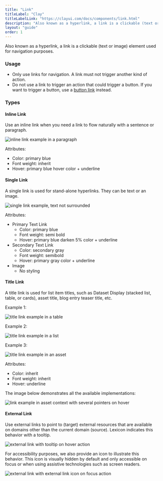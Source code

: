 ```yaml
---
title: "Link"
titleLabel: "Clay"
titleLabelLink: "https://clayui.com/docs/components/link.html"
description: "Also known as a hyperlink, a link is a clickable (text or image) element used for navigation purposes."
layout: "guide"
order: 1
---
```


<div class="page-description">Also known as a hyperlink, a link is a clickable (text or image) element used for navigation purposes.</div>

### Usage
* Only use links for navigation. A link must not trigger another kind of action.
* Do not use a link to trigger an action that could trigger a button. If you want to trigger a button, use a [button link](../buttons) instead.

### Types

#### Inline Link

Use an inline link when you need a link to flow naturally with a sentence or paragraph.

![inline link example in a paragraph](/images/lexicon/LinkInline.jpg)

Attributes:
* Color: primary blue
* Font weight: inherit
* Hover: primary blue hover color + underline

#### Single Link

A single link is used for stand-alone hyperlinks. They can be text or an image.

![single link example, text not surrounded](/images/lexicon/LinkSingle.jpg)

Attributes:
* Primary Text Link
	* Color: primary blue
	* Font weight: semi bold
	* Hover: primary blue darken 5% color + underline
* Secondary Text Link
	* Color: secondary gray
	* Font weight: semibold
	* Hover: primary gray color + underline
* Image
	* No styling


#### Title Link

A title link is used for list item titles, such as Dataset Display (stacked list, table, or cards), asset title, blog entry teaser title, etc.

Example 1:

![title link example in a table](/images/lexicon/LinkTitleTable.jpg)

Example 2:

![title link example in a list](/images/lexicon/LinkTitleList.jpg)

Example 3:

![title link example in an asset](/images/lexicon/LinkTitleAsset.jpg)

Attributes:
* Color: inherit
* Font weight: inherit
* Hover: underline

The image below demonstrates all the available implementations:

![link example in asset context with several pointers on hover](/images/lexicon/LinkExampleInContext.jpg)


#### External Link

Use external links to point to (target) external resources that are available on domains other than the current domain (source). Lexicon indicates this behavior with a tooltip. 

![external link with tooltip on hover action](/images/lexicon/LinkExternalTooltip.jpg)

For accessibility purposes, we also provide an icon to illustrate this behavior. This icon is visually hidden by default and only accessible on focus or when using assistive technologies such as screen readers.

![external link with external link icon on focus action](/images/lexicon/LinkExternalFocus.jpg)
